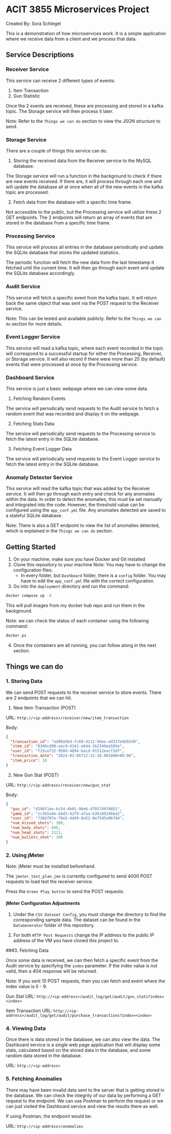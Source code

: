 # ACIT 3855 Microservices Project

Created By: Sora Schlegel

This is a demonstration of how microservices work. It is a simple application where we receive data from a client and we process that data.

## Service Descriptions

### Receiver Service

This service can receive 2 different types of events:

1. Item Transaction
2. Gun Statistic

Once the 2 events are received, these are processing and stored in a kafka topic. The Storage service will then process it later.

Note: Refer to the `Things we can do` section to view the JSON structure to send.

### Storage Service

There are a couple of things this service can do.

1. Storing the received data from the Receiver service to the MySQL database.

The Storage service will run a function in the background to check if there are new events received. If there are, it will process through each one and will update the database all at once when all of the new events in the kafka topic are processed.

2. Fetch data from the database with a specific time frame.

Not accessible to the public, but the Processing service will utilize these 2 GET endpoints. The 2 endpoints will return an array of events that are stored in the database from a specific time frame.

### Processing Service

This service will process all entries in the database periodically and update the SQLite database that stores the updated statistics.

The periodic function will fetch the new data from the last timestamp it fetched until the current time. It will then go through each event and update the SQLite database accordingly.

### Audit Service

This service will fetch a specific event from the kafka topic. It will return back the same object that was sent via the POST request to the Receiver service.

Note: This can be tested and available publicly. Refer to the `Things we can do` section for more details.

### Event Logger Service

This service will read a kafka topic, where each event recorded in the topic will correspond to a successful startup for either the Processing, Receiver, or Storage service. It will also record if there were more than 25 (by default) events that were processed at once by the Processing service. 

### Dashboard Service

This service is just a basic webpage where we can view some data.

1. Fetching Random Events

The service will periodically send requests to the Audit service to fetch a random event that was recorded and display it on the webpage.

2. Fetching Stats Data

The service will periodically send requests to the Processing service to fetch the latest entry in the SQLite database.

3. Fetching Event Logger Data

The service will periodically send requests to the Event Logger service to fetch the latest entry in the SQLite database.

### Anomaly Detector Service

This service will read the kafka topic that was added by the Receiver service. It will then go through each entry and check for any anomalies within the data. In order to detect the anomalies, this must be set manually and integrated into the code. However, the threshold value can be configured using the `app_conf.yml` file. Any anomalies detected are saved to a stateful SQLite database.

Note: There is also a GET endpoint to view the list of anomalies detected, which is explained in the `Things we can do` section.

## Getting Started

1. On your machine, make sure you have Docker and Git installed
2. Clone this repository to your machine
   Note: You may have to change the configuration files.
   - In every folder, but `Dashboard` folder, there is a `config` folder. You may have to edit the `app_conf.yml` file with the correct configuration.
3. Go into the `deployment` directory and run the command:

```bash
docker compose up -d
```

This will pull images from my docker hub repo and run them in the background.

Note: we can check the status of each container using the following command:

```bash
docker ps
```

4. Once the containers are all running, you can follow along in the next section.

## Things we can do

### 1. Storing Data

We can send POST requests to the receiver service to store events. There are 2 endpoints that we can hit.

1. New Item Transaction (POST)

URL: `http://<ip-address>/receiver/new/item_transaction`

Body:

```json
{
  "transaction_id": "ed90a56d-fc89-4112-9dee-dd31fe9d55d9",
  "item_id": "8346cd90-aac9-4241-a644-1b2349ea505e",
  "user_id": "f33ce732-958d-4894-bacd-91512eecf3df",
  "transaction_date": "2024-02-05T12:31:10.001000+00:00",
  "item_price": 10
}
```

2. New Gun Stat (POST)

URL: `http://<ip-address>/receiver/new/gun_stat`

Body:

```json
{
  "gun_id": "d290f1ee-6c54-4b01-90e6-d701748f0851",
  "game_id": "1c3b5a4e-b4d3-42f9-afaa-b3618924bbe2",
  "user_id": "736bf87e-79e5-4d49-8e52-8e75d5e06f84",
  "num_missed_shots": 300,
  "num_body_shots": 800,
  "num_head_shots": 2121,
  "num_bullets_shot": 300
}
```

### 2. Using jMeter

Note: jMeter must be installed beforehand.

The `jmeter_test_plan.jmx` is currently configured to send 4000 POST requests to load test the receiver service.

Press the `Green Play button` to send the POST requests.

#### jMeter Configuration Adjustments

1. Under the `CSV Dataset Config`, you must change the directory to find the corresponding sample data. The dataset can be found in the `DataGenerator` folder of this repository. 

2. For both `HTTP Post Requests` change the IP address to the public IP address of the VM you have cloned this project to.

###3.  Fetching Data

Once some data is received, we can then fetch a specific event from the Audit service by specifying the `index` parameter. If the index value is not valid, then a 404 response will be returned.

Note: If you sent 10 POST requests, then you can fetch and event where the index value is 0 - 9. 

Gun Stat URL: `http://<ip-address>/audit_log/get/audit/gun_stats?index=<index>`

Item Transaction URL: `http://<ip-address>/audit_log/get/audit/purchase_transactions?index=<index>`

### 4. Viewing Data

Once there is data stored in the database, we can also view the data. The Dashboard service is a single web page application that will display some stats, calculated based on the stored data in the database, and some random data stored in the database.

URL: `http://<ip-address>`

### 5. Fetching Anomalies

There may have been invalid data sent to the server that is getting stored in the database. We can check the integrity of our data by performing a GET request to the endpoint. We can use Postman to perform the request or we can just visited the Dashboard service and view the results there as well.

If using Postman, the endpoint would be:

URL: `http://<ip-address>/anomalies`
